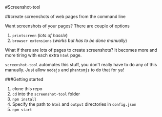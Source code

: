 #Screenshot-tool

##create screenshots of web pages from the command line

Want screenshots of your pages? There are couple of options
1. `printscreen` (*lots of hassle*)
2. `browser extensions` (*works but has to be done manually*)

What if there are lots of pages to create screenshots? It becomes more and more tiring with each extra `html` page.

`screenshot-tool` automates this stuff, you don't really have to do any of this manually. Just allow `nodejs` and `phantomjs` to do that for ya!

###Getting started
1. clone this repo
2. `cd` into the `screenshot-tool` folder
2. `npm install`
3. Specify the path to `html` and `output` directories in `config.json` 
4. `npm start`